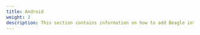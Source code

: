```yaml
---
title: Android
weight: 3
description: This section contains information on how to add Beagle into an Android project
---
```

